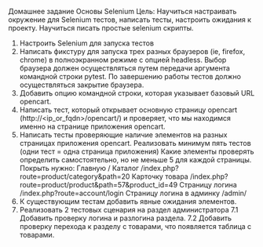 Домашнее задание
Основы Selenium
Цель: Научиться настраивать окружение для Selenium тестов, написать тесты, настроить ожидания к проекту.
Научиться писать простые selenium скрипты.
1. Настроить Selenium для запуска тестов
2. Написать фикстуру для запуска трех разных браузеров (ie, firefox, chrome) в полноэкранном режиме с опцией headless. 
   Выбор браузера должен осуществляться путем передачи аргумента командной строки pytest. 
   По завершению работы тестов должно осуществляться закрытие браузера.
3. Добавить опцию командной строки, которая указывает базовый URL opencart.
4. Написать тест, который открывает основную страницу opencart (http://<ip_or_fqdn>/opencart/) и проверяет, что мы находимся именно 
   на странице приложения opencart.
5. Написать тесты проверяющие наличие элементов на разных страницах приложения opencart.
Реализовать минимум пять тестов (одни тест = одна страница приложения)
Какие элементы проверять определить самостоятельно, но не меньше 5 для каждой страницы.
Покрыть нужно:
Главную /
Каталог /index.php?route=product/category&path=20
Карточку товара /index.php?route=product/product&path=57&product_id=49
Страницу логина /index.php?route=account/login 
Страницу логина в админку /admin/
6. К существующим тестам добавить явные ожидания элементов.
7. Реализовать 2 тестовых сценария на раздел администратора
7.1 Добавить проверку логина и разлогина раздела.
7.2 Добавить проверку перехода к разделу с товарами, что появляется таблица с товарами.